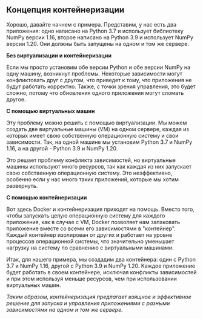 ## Концепция контейнеризации

Хорошо, давайте начнем с примера. Представим, у нас есть два приложения: одно написано на Python 3.7 и использует библиотеку NumPy версии 1.16, второе написано на Python 3.9 и использует NumPy версии 1.20. Они должны быть запущены на одном и том же сервере.

**Без виртуализации и контейнеризации**

Если мы просто установим обе версии Python и обе версии NumPy на одну машину, возникнут проблемы. Некоторые зависимости могут конфликтовать друг с другом, что приведет к тому, что приложения не будут работать корректно. Также, с точки зрения управления, это будет сложно, потому что обновления одного приложения могут сломать другое.

**С помощью виртуальных машин**

Эту проблему можно решить с помощью виртуализации. Мы можем создать две виртуальные машины (VM) на одном сервере, каждая из которых имеет свою собственную операционную систему и свои зависимости. Так, на одной машине мы установим Python 3.7 и NumPy 1.16, а на другой - Python 3.9 и NumPy 1.20.

Это решает проблему конфликта зависимостей, но виртуальные машины используют много ресурсов, так как каждая из них запускает свою собственную операционную систему. Это неэффективно, особенно если у нас много таких приложений, которые мы хотим развернуть.

**С помощью контейнеризации**

Вот здесь Docker и контейнеризация приходят на помощь. Вместо того, чтобы запускать целую операционную систему для каждого приложения, как в случае с VM, Docker позволяет нам запаковать приложение вместе со всеми его зависимостями в "контейнер". Каждый контейнер изолирован от других и работает на уровне процессов операционной системы, что значительно уменьшает нагрузку на систему по сравнению с виртуальными машинами.

Итак, для нашего примера, мы создадим два контейнера: один с Python 3.7 и NumPy 1.16, другой с Python 3.9 и NumPy 1.20. Каждое приложение будет работать в своем контейнере, исключая конфликты зависимостей и при этом используя меньше ресурсов, чем при использовании виртуальных машин.

*Таким образом, контейнеризация предлагает изящное и эффективное решение для запуска и управления приложениями с разными зависимостями на одном и том же сервере.*